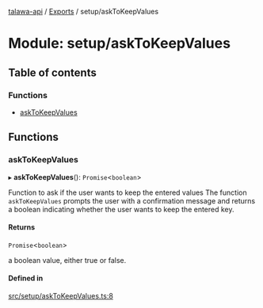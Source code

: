 [talawa-api](../README.md) / [Exports](../modules.md) / setup/askToKeepValues

# Module: setup/askToKeepValues

## Table of contents

### Functions

- [askToKeepValues](setup_askToKeepValues.md#asktokeepvalues)

## Functions

### askToKeepValues

▸ **askToKeepValues**(): `Promise`\<`boolean`\>

Function to ask if the user wants to keep the entered values
The function `askToKeepValues` prompts the user with a confirmation message and returns a boolean
indicating whether the user wants to keep the entered key.

#### Returns

`Promise`\<`boolean`\>

a boolean value, either true or false.

#### Defined in

[src/setup/askToKeepValues.ts:8](https://github.com/PalisadoesFoundation/talawa-api/blob/e66e731/src/setup/askToKeepValues.ts#L8)
